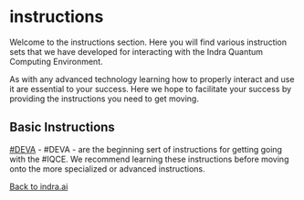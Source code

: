 # instructions

Welcome to the instructions section. Here you will find various instruction sets that we have developed for interacting with the Indra Quantum Computing  Environment.

As with any advanced technology learning how to properly interact and use it are essential to your success. Here we hope to facilitate your success by providing the instructions you need to get moving.

## Basic Instructions

[#DEVA](https://github.com/indraai/instructions/blob/main/basic/deva.feecting) - #DEVA - are the beginning sert of instructions for getting going with the #IQCE. We recommend learning these instructions before moving onto the more specialized or advanced instructions.

[Back to indra.ai](https://indra.ai)
